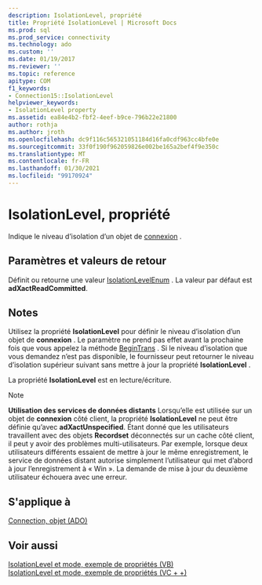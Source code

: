 ```yaml
---
description: IsolationLevel, propriété
title: Propriété IsolationLevel | Microsoft Docs
ms.prod: sql
ms.prod_service: connectivity
ms.technology: ado
ms.custom: ''
ms.date: 01/19/2017
ms.reviewer: ''
ms.topic: reference
apitype: COM
f1_keywords:
- Connection15::IsolationLevel
helpviewer_keywords:
- IsolationLevel property
ms.assetid: ea84e4b2-fbf2-4eef-b9ce-796b22e21800
author: rothja
ms.author: jroth
ms.openlocfilehash: dc9f116c565321051184d16fa0cdf963cc4bfe0e
ms.sourcegitcommit: 33f0f190f962059826e002be165a2bef4f9e350c
ms.translationtype: MT
ms.contentlocale: fr-FR
ms.lasthandoff: 01/30/2021
ms.locfileid: "99170924"
---
```

# <a name="isolationlevel-property"></a>IsolationLevel, propriété
Indique le niveau d’isolation d’un objet de [connexion](./connection-object-ado.md) .  
  
## <a name="settings-and-return-values"></a>Paramètres et valeurs de retour  
 Définit ou retourne une valeur [IsolationLevelEnum](./isolationlevelenum.md) . La valeur par défaut est **adXactReadCommitted**.  
  
## <a name="remarks"></a>Notes  
 Utilisez la propriété **IsolationLevel** pour définir le niveau d’isolation d’un objet de **connexion** . Le paramètre ne prend pas effet avant la prochaine fois que vous appelez la méthode [BeginTrans](./begintrans-committrans-and-rollbacktrans-methods-ado.md) . Si le niveau d’isolation que vous demandez n’est pas disponible, le fournisseur peut retourner le niveau d’isolation supérieur suivant sans mettre à jour la propriété **IsolationLevel** .  
  
 La propriété **IsolationLevel** est en lecture/écriture.  
  
> [!NOTE]
>  **Utilisation des services de données distants** Lorsqu’elle est utilisée sur un objet de **connexion** côté client, la propriété **IsolationLevel** ne peut être définie qu’avec **adXactUnspecified**. Étant donné que les utilisateurs travaillent avec des objets **Recordset** déconnectés sur un cache côté client, il peut y avoir des problèmes multi-utilisateurs. Par exemple, lorsque deux utilisateurs différents essaient de mettre à jour le même enregistrement, le service de données distant autorise simplement l’utilisateur qui met d’abord à jour l’enregistrement à « Win ». La demande de mise à jour du deuxième utilisateur échouera avec une erreur.  
  
## <a name="applies-to"></a>S'applique à  
 [Connection, objet (ADO)](./connection-object-ado.md)  
  
## <a name="see-also"></a>Voir aussi  
 [IsolationLevel et mode, exemple de propriétés (VB)](./isolationlevel-and-mode-properties-example-vb.md)   
 [IsolationLevel et mode, exemple de propriétés (VC + +)](./isolationlevel-and-mode-properties-example-vc.md)